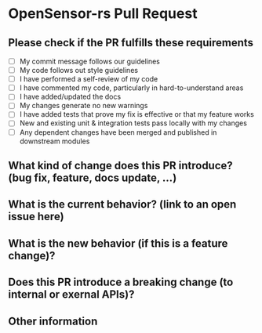 # OpenSensor-rs Pull Request

## Please check if the PR fulfills these requirements

- [ ] My commit message follows our guidelines
- [ ] My code follows out style guidelines
- [ ] I have performed a self-review of my code
- [ ] I have commented my code, particularly in hard-to-understand areas
- [ ] I have added/updated the docs
- [ ] My changes generate no new warnings
- [ ] I have added tests that prove my fix is effective or that my feature works
- [ ] New and existing unit & integration tests pass locally with my changes
- [ ] Any dependent changes have been merged and published in downstream modules

## What kind of change does this PR introduce? (bug fix, feature, docs update, ...)



## What is the current behavior? (link to an open issue here)



## What is the new behavior (if this is a feature change)?



## Does this PR introduce a breaking change (to internal or exernal APIs)?



## Other information
